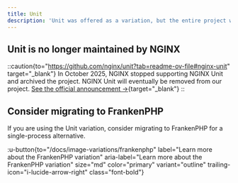 ```yaml
---
title: Unit
description: 'Unit was offered as a variation, but the entire project was archived in October 2025. This variation is no longer supported.'
---
```


## Unit is no longer maintained by NGINX
::caution{to="https://github.com/nginx/unit?tab=readme-ov-file#nginx-unit" target="_blank"}
In October 2025, NGINX stopped supporting NGINX Unit and archived the project. NGINX Unit will eventually be removed from our project. [See the official announcement →](https://github.com/nginx/unit?tab=readme-ov-file#nginx-unit){target="_blank"}
::

## Consider migrating to FrankenPHP
If you are using the Unit variation, consider migrating to FrankenPHP for a single-process alternative.

:u-button{to="/docs/image-variations/frankenphp" label="Learn more about the FrankenPHP variation" aria-label="Learn more about the FrankenPHP variation" size="md" color="primary" variant="outline"  trailing-icon="i-lucide-arrow-right" class="font-bold"}